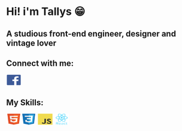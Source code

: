  <h1 aling="center">Hi! i'm Tallys 😁</h1>
 <h2 aling="center">A studious front-end engineer, designer and vintage lover</h2>

## Connect with me:

<a href="https://www.facebook.com/tallys.kronos5574" target="_blank">
<img aling="center" height="30" width="40" style="max-width:100%;" src="https://raw.githubusercontent.com/devicons/devicon/master/icons/facebook/facebook-original.svg" alt="tallys-facebook"></a>

## My Skills:

<img aling="center" height="30" width="40" style="max-width:100%;" src="https://raw.githubusercontent.com/devicons/devicon/master/icons/html5/html5-original.svg" alt="tallys-facebook"><img aling="center" height="30" width="40" style="max-width:100%;" src="https://raw.githubusercontent.com/devicons/devicon/master/icons/css3/css3-original.svg" alt="tallys-facebook">
<img aling="center" height="30" width="40" style="max-width:100%;" src="https://raw.githubusercontent.com/devicons/devicon/master/icons/javascript/javascript-original.svg" alt="tallys-facebook">
<img aling="center" height="30" width="40" style="max-width:100%;" src="https://raw.githubusercontent.com/devicons/devicon/master/icons/react/react-original-wordmark.svg" alt="tallys-facebook">


<!--
**TallysCarvalho/TallysCarvalho** is a ✨ _special_ ✨ repository because its `README.md` (this file) appears on your GitHub profile.

Here are some ideas to get you started:

- 🔭 I’m currently working on ...
- 🌱 I’m currently learning ...
- 👯 I’m looking to collaborate on ...
- 🤔 I’m looking for help with ...
- 💬 Ask me about ...
- 📫 How to reach me: ...
- 😄 Pronouns: ...
- ⚡ Fun fact: ...
-->
 
